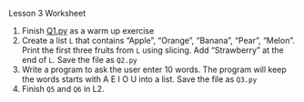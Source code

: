 Lesson 3 Worksheet

1. Finish [Q1.py](Q1.py) as a warm up exercise
2. Create a list `L` that contains “Apple”, “Orange”, “Banana”, “Pear”, “Melon”. Print the first three fruits from `L` using slicing. Add “Strawberry” at the end of `L`. Save the file as `Q2.py`
3. Write a program to ask the user enter 10 words. The program will keep the words starts with A E I O U into a list. Save the file as `Q3.py`
4. Finish `Q5` and `Q6` in L2.


